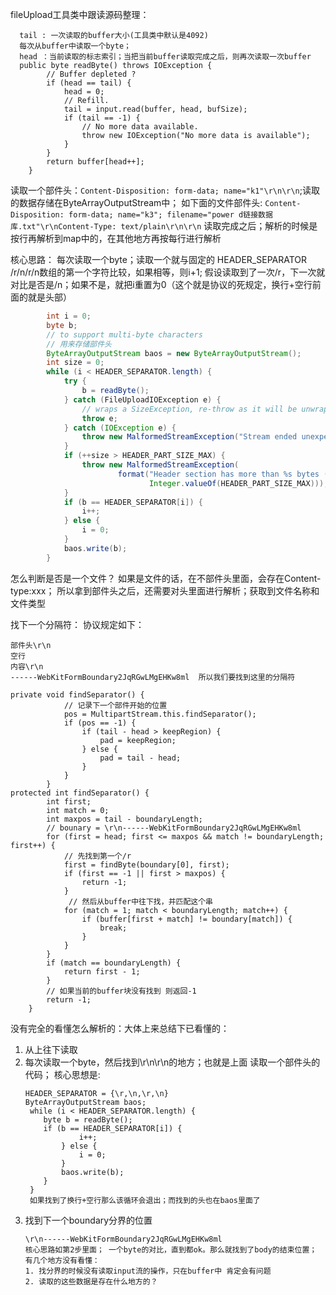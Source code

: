 fileUpload工具类中跟读源码整理：
```
  tail : 一次读取的buffer大小(工具类中默认是4092)
  每次从buffer中读取一个byte；
  head ：当前读取的标志索引；当把当前buffer读取完成之后，则再次读取一次buffer
  public byte readByte() throws IOException {
        // Buffer depleted ?
        if (head == tail) {
            head = 0;
            // Refill.
            tail = input.read(buffer, head, bufSize);
            if (tail == -1) {
                // No more data available.
                throw new IOException("No more data is available");
            }
        }
        return buffer[head++];
    }
```
读取一个部件头：`Content-Disposition: form-data; name="k1"\r\n\r\n`;读取的数据存储在ByteArrayOutputStream中；
如下面的文件部件头:
`Content-Disposition: form-data; name="k3"; filename="power d链接数据库.txt"\r\nContent-Type: text/plain\r\n\r\n`
读取完成之后；解析的时候是按行再解析到map中的，在其他地方再按每行进行解析

核心思路：
    每次读取一个byte；读取一个就与固定的 HEADER_SEPARATOR /r/n/r/n数组的第一个字符比较，如果相等，则i+1;
    假设读取到了一次/r，下一次就对比是否是/n；如果不是，就把i重置为0（这个就是协议的死规定，换行+空行前面的就是头部）

```java
        int i = 0;
        byte b;
        // to support multi-byte characters
        // 用来存储部件头
        ByteArrayOutputStream baos = new ByteArrayOutputStream();
        int size = 0;
        while (i < HEADER_SEPARATOR.length) {
            try {
                b = readByte();
            } catch (FileUploadIOException e) {
                // wraps a SizeException, re-throw as it will be unwrapped later
                throw e;
            } catch (IOException e) {
                throw new MalformedStreamException("Stream ended unexpectedly");
            }
            if (++size > HEADER_PART_SIZE_MAX) {
                throw new MalformedStreamException(
                        format("Header section has more than %s bytes (maybe it is not properly terminated)",
                               Integer.valueOf(HEADER_PART_SIZE_MAX)));
            }
            if (b == HEADER_SEPARATOR[i]) {
                i++;
            } else {
                i = 0;
            }
            baos.write(b);
        }
```

怎么判断是否是一个文件？
    如果是文件的话，在不部件头里面，会存在Content-type:xxx；
    所以拿到部件头之后，还需要对头里面进行解析；获取到文件名称和文件类型

找下一个分隔符：
协议规定如下：
```
部件头\r\n
空行
内容\r\n
------WebKitFormBoundary2JqRGwLMgEHKw8ml  所以我们要找到这里的分隔符
```
```
private void findSeparator() {
            // 记录下一个部件开始的位置
            pos = MultipartStream.this.findSeparator();
            if (pos == -1) {
                if (tail - head > keepRegion) {
                    pad = keepRegion;
                } else {
                    pad = tail - head;
                }
            }
        }
protected int findSeparator() {
        int first;
        int match = 0;
        int maxpos = tail - boundaryLength;
        // bounary = \r\n------WebKitFormBoundary2JqRGwLMgEHKw8ml
        for (first = head; first <= maxpos && match != boundaryLength; first++) {
            // 先找到第一个/r
            first = findByte(boundary[0], first);
            if (first == -1 || first > maxpos) {
                return -1;
            }
             // 然后从buffer中往下找，并匹配这个串
            for (match = 1; match < boundaryLength; match++) {
                if (buffer[first + match] != boundary[match]) {
                    break;
                }
            }
        }
        if (match == boundaryLength) {
            return first - 1;
        }
        // 如果当前的buffer块没有找到 则返回-1
        return -1;
    }
```

没有完全的看懂怎么解析的：大体上来总结下已看懂的：

1. 从上往下读取
2. 每次读取一个byte，然后找到\r\n\r\n的地方；也就是上面 读取一个部件头的代码；
    核心思想是:
    ```
    HEADER_SEPARATOR = {\r,\n,\r,\n}
    ByteArrayOutputStream baos;
     while (i < HEADER_SEPARATOR.length) {
        byte b = readByte();
        if (b == HEADER_SEPARATOR[i]) {
                i++;
            } else {
                i = 0;
            }
            baos.write(b);
        }
     }
     如果找到了换行+空行那么该循环会退出；而找到的头也在baos里面了
    ```
3. 找到下一个boundary分界的位置
    ```
    \r\n------WebKitFormBoundary2JqRGwLMgEHKw8ml
    核心思路如第2步里面； 一个byte的对比，直到都ok。那么就找到了body的结束位置；
    有几个地方没有看懂：
    1. 找分界的时候没有读取input流的操作，只在buffer中 肯定会有问题
    2. 读取的这些数据是存在什么地方的？
    ````
